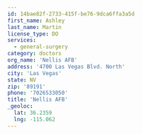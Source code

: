 ```yaml
---
id: 14bae82f-2733-415f-be76-9dca6ffa3a5d
first_name: Ashley
last_name: Martin
license_type: DO
services:
  - general-surgery
category: doctors
org_name: 'Nellis AFB'
address: '4700 Las Vegas Blvd. North'
city: 'Las Vegas'
state: NV
zip: '89191'
phone: '7026533050'
title: 'Nellis AFB'
_geoloc:
  lat: 36.2359
  lng: -115.062
---
```

